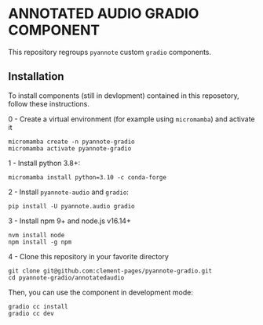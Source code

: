 # ANNOTATED AUDIO GRADIO COMPONENT

This repository regroups `pyannote` custom `gradio` components.

## Installation

To install components (still in devlopment) contained in this reposetory, follow these instructions.

0 - Create a virtual environment (for example using `micromamba`) and activate it
```shell
micromamba create -n pyannote-gradio
micromamba activate pyannote-gradio
```

1 - Install python 3.8+:
```shell
micromamba install python=3.10 -c conda-forge
```

2 - Install `pyannote-audio` and `gradio`:
```shell
pip install -U pyannote.audio gradio
```

3 - Install npm 9+ and node.js v16.14+
```shell
nvm install node
npm install -g npm
```

4 - Clone this repository in your favorite directory
```shell
git clone git@github.com:clement-pages/pyannote-gradio.git
cd pyannote-gradio/annotatedaudio
```

Then, you can use the component in development mode:
```shell
gradio cc install
gradio cc dev
```
